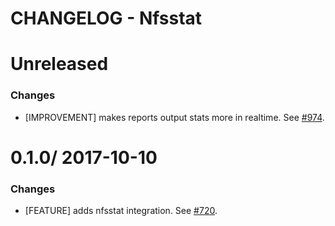 # CHANGELOG - Nfsstat

Unreleased
==================

### Changes

* [IMPROVEMENT] makes reports output stats more in realtime. See [#974][].

0.1.0/ 2017-10-10
==================

### Changes

* [FEATURE] adds nfsstat integration. See [#720][].

<!--- The following link definition list is generated by PimpMyChangelog --->
[#974]: https://github.com/DataDog/integrations-core/pull/974
[#720]: https://github.com/DataDog/integrations-core/issues/720